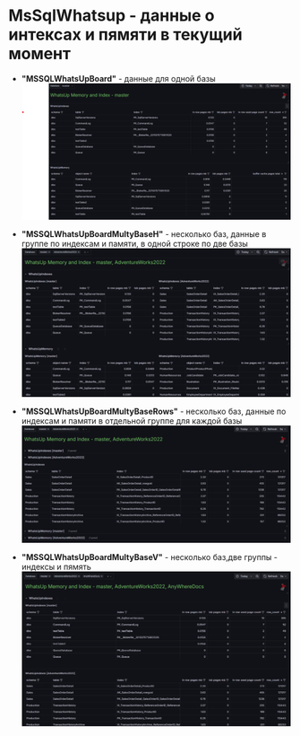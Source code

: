# MsSqlWhatsup - данные о интексах и пямяти в текущий момент

- **"MSSQLWhatsUpBoard"** - данные для одной базы
![](img/whatsup_single.png)

- **"MSSQLWhatsUpBoardMultyBaseH"** - несколько баз, данные в группе по индексам и памяти, в одной строке по две базы
![](img/whatsup_multydbcol.png)

- **"MSSQLWhatsUpBoardMultyBaseRows"** - несколько баз, данные по индексам и памяти в отдельной группе для каждой базы
![](img/whatsup_multydbrow.png)

- **"MSSQLWhatsUpBoardMultyBaseV"** - несколько баз,две группы - индексы и пямять  
![](img/whatsup_multydbrowbyrow.png)
